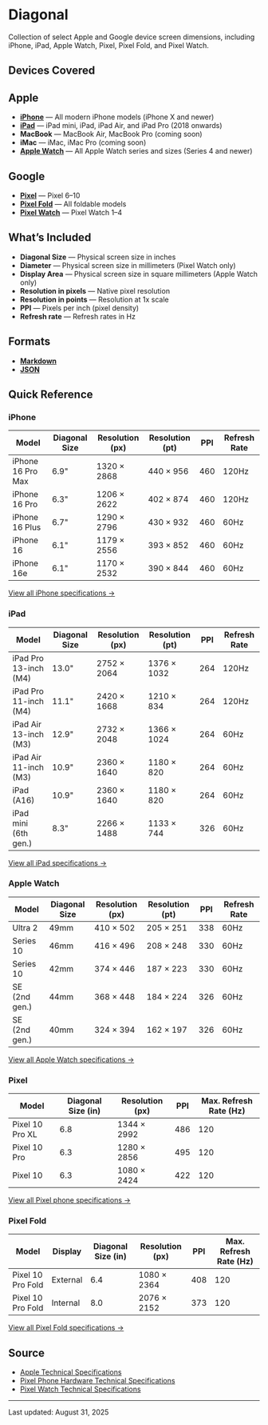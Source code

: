 # Diagonal

Collection of select Apple and Google device screen dimensions, including iPhone, iPad, Apple Watch, Pixel, Pixel Fold, and Pixel Watch.

## Devices Covered

## Apple
- **[iPhone](devices/iphone.md)** — All modern iPhone models (iPhone X and newer)
- **[iPad](devices/ipad.md)** — iPad mini, iPad, iPad Air, and iPad Pro (2018 onwards)
- **MacBook** — MacBook Air, MacBook Pro (coming soon)
- **iMac** — iMac, iMac Pro (coming soon)
- **[Apple Watch](devices/apple-watch.md)** — All Apple Watch series and sizes (Series 4 and newer)

## Google
- **[Pixel](devices/pixel-phone.md#pixel-phone)** — Pixel 6–10
- **[Pixel Fold](devices/pixel-phone.md#pixel-fold)** — All foldable models
- **[Pixel Watch](devices/pixel-watch.md)** — Pixel Watch 1–4

## What’s Included
- **Diagonal Size** — Physical screen size in inches
- **Diameter** — Physical screen size in millimeters (Pixel Watch only)
- **Display Area** — Physical screen size in square millimeters (Apple Watch only)
- **Resolution in pixels** — Native pixel resolution
- **Resolution in points** — Resolution at 1x scale
- **PPI** — Pixels per inch (pixel density)
- **Refresh rate** — Refresh rates in Hz

## Formats

- **[Markdown](devices)**
- **[JSON](data)**

## Quick Reference

### iPhone
| Model | Diagonal Size | Resolution (px) | Resolution (pt) | PPI | Refresh Rate |
|-------|---------------|-----------------|-----------------|-----|--------------|
| iPhone 16 Pro Max | 6.9" | 1320 × 2868 | 440 × 956 | 460 | 120Hz |
| iPhone 16 Pro | 6.3" | 1206 × 2622 | 402 × 874 | 460 | 120Hz |
| iPhone 16 Plus | 6.7" | 1290 × 2796 | 430 × 932 | 460 | 60Hz |
| iPhone 16 | 6.1" | 1179 × 2556 | 393 × 852 | 460 | 60Hz |
| iPhone 16e | 6.1" | 1170 × 2532 | 390 × 844 | 460 | 60Hz |

[View all iPhone specifications →](devices/iphone.md)

### iPad
| Model | Diagonal Size | Resolution (px) | Resolution (pt) | PPI | Refresh Rate |
|-------|---------------|-----------------|-----------------|-----|--------------|
| iPad Pro 13-inch (M4) | 13.0" | 2752 × 2064 | 1376 × 1032 | 264 | 120Hz |
| iPad Pro 11-inch (M4) | 11.1" | 2420 × 1668 | 1210 × 834 | 264 | 120Hz |
| iPad Air 13-inch (M3) | 12.9" | 2732 × 2048 | 1366 × 1024 | 264 | 60Hz |
| iPad Air 11-inch (M3) | 10.9" | 2360 × 1640 | 1180 × 820 | 264 | 60Hz |
| iPad (A16) | 10.9" | 2360 × 1640 | 1180 × 820 | 264 | 60Hz |
| iPad mini (6th gen.) | 8.3" | 2266 × 1488 | 1133 × 744 | 326 | 60Hz |

[View all iPad specifications →](devices/ipad.md)

### Apple Watch
| Model | Diagonal Size | Resolution (px) | Resolution (pt) | PPI | Refresh Rate |
|-------|---------------|-----------------|-----------------|-----|--------------|
| Ultra 2 | 49mm | 410 × 502 | 205 × 251 | 338 | 60Hz |
| Series 10 | 46mm | 416 × 496 | 208 × 248 | 330 | 60Hz |
| Series 10 | 42mm | 374 × 446 | 187 × 223 | 330 | 60Hz |
| SE (2nd gen.) | 44mm | 368 × 448 | 184 × 224 | 326 | 60Hz |
| SE (2nd gen.) | 40mm | 324 × 394 | 162 × 197 | 326 | 60Hz |

[View all Apple Watch specifications →](devices/apple-watch.md)

### Pixel
| Model | Diagonal Size (in) | Resolution (px) | PPI | Max. Refresh Rate (Hz) |
|-------|--------------------|-----------------|-----|------------------------|
| Pixel 10 Pro XL | 6.8 | 1344 × 2992 | 486 | 120 |
| Pixel 10 Pro | 6.3 | 1280 × 2856 | 495 | 120 |
| Pixel 10 | 6.3 | 1080 × 2424 | 422 | 120 |

[View all Pixel phone specifications →](devices/pixel-phone.md#pixel-phone)

### Pixel Fold
| Model | Display | Diagonal Size (in) | Resolution (px) | PPI | Max. Refresh Rate (Hz) |
|-------|---------|--------------------|-----------------|-----|------------------------|
| Pixel 10 Pro Fold | External | 6.4 | 1080 × 2364 | 408 | 120 |
| Pixel 10 Pro Fold | Internal | 8.0 | 2076 × 2152 | 373 | 120 |

[View all Pixel Fold specifications →](devices/pixel-phone.md#pixel-fold)

## Source

- [Apple Technical Specifications](https://support.apple.com/specs/)
- [Pixel Phone Hardware Technical Specifications](https://support.google.com/pixelphone/answer/7158570)
- [Pixel Watch Technical Specifications](https://support.google.com/googlepixelwatch/answer/12651869)
---

Last updated: August 31, 2025
